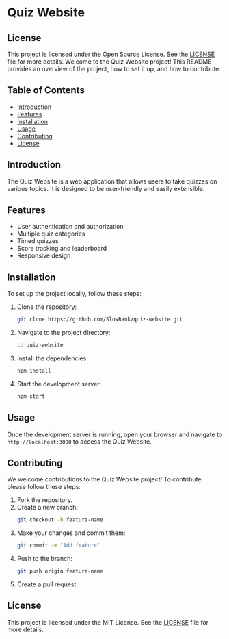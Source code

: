 # Quiz Website
## License

This project is licensed under the Open Source License. See the [LICENSE](LICENSE) file for more details.
Welcome to the Quiz Website project! This README provides an overview of the project, how to set it up, and how to contribute.

## Table of Contents

- [Introduction](#introduction)
- [Features](#features)
- [Installation](#installation)
- [Usage](#usage)
- [Contributing](#contributing)
- [License](#license)

## Introduction

The Quiz Website is a web application that allows users to take quizzes on various topics. It is designed to be user-friendly and easily extensible.

## Features

- User authentication and authorization
- Multiple quiz categories
- Timed quizzes
- Score tracking and leaderboard
- Responsive design

## Installation

To set up the project locally, follow these steps:

1. Clone the repository:
    ```bash
    git clone https://github.com/SlowBank/quiz-website.git
    ```
2. Navigate to the project directory:
    ```bash
    cd quiz-website
    ```
3. Install the dependencies:
    ```bash
    npm install
    ```
4. Start the development server:
    ```bash
    npm start
    ```

## Usage

Once the development server is running, open your browser and navigate to `http://localhost:3000` to access the Quiz Website.

## Contributing

We welcome contributions to the Quiz Website project! To contribute, please follow these steps:

1. Fork the repository.
2. Create a new branch:
    ```bash
    git checkout -b feature-name
    ```
3. Make your changes and commit them:
    ```bash
    git commit -m "Add feature"
    ```
4. Push to the branch:
    ```bash
    git push origin feature-name
    ```
5. Create a pull request.

## License

This project is licensed under the MIT License. See the [LICENSE](LICENSE) file for more details.
